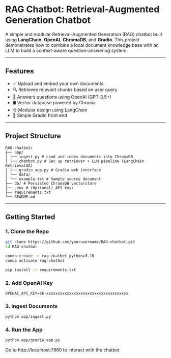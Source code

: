 # RAG Chatbot: Retrieval-Augmented Generation Chatbot

A simple and modular Retrieval-Augmented Generation (RAG) chatbot built using **LangChain**, **OpenAI**, **ChromaDB**, and **Gradio**. This project demonstrates how to combine a local document knowledge base with an LLM to build a context-aware question-answering system.

---

## Features

- ✅ Upload and embed your own documents
- 🔍 Retrieves relevant chunks based on user query
- 💬 Answers questions using OpenAI (GPT-3.5+)
- 🛢 Vector database powered by Chroma
- ⚙️ Modular design using LangChain
- 🎨 Simple Gradio front end

---

## Project Structure
```
RAG-chatbot/
├── app/
│ ├── ingest.py # Load and index documents into ChromaDB
│ ├── chatbot.py # Set up retriever + LLM pipeline (LangChain RetrievalQA)
│ ├── gradio_app.py # Gradio web interface
│ └── data/
│ └── example.txt # Sample source document
├── db/ # Persisted ChromaDB vectorstore
├── .env # (Optional) API keys
├── requirements.txt
└── README.md
```

---

## Getting Started

### 1. Clone the Repo

```bash
git clone https://github.com/yourusername/RAG-chatbot.git
cd RAG-chatbot

conda create -n rag-chatbot python=3.10
conda activate rag-chatbot

pip install -r requirements.txt
```
### 2. Add OpenAI Key
```env
OPENAI_API_KEY=sk-xxxxxxxxxxxxxxxxxxxxxxxxxxxxxxxxxxxx
```

### 3. Ingest Documents
```bash
python app/ingest.py
```

### 4. Run the App
```bash
python app/gradio_app.py
```
Go to http://localhost:7860 to interact with the chatbot